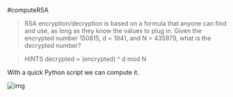 #computeRSA
>RSA encryption/decryption is based on a formula that anyone can find and use, as long as they know the values to plug in. Given the encrypted number 150815, d = 1941, and N = 435979, what is the decrypted number?

>HINTS
decrypted = (encrypted) ^ d mod N

With a quick Python script we can compute it.

![img](https://image.prntscr.com/image/Zz7RUYXMQbecH4nSx7HnuQ.png)
